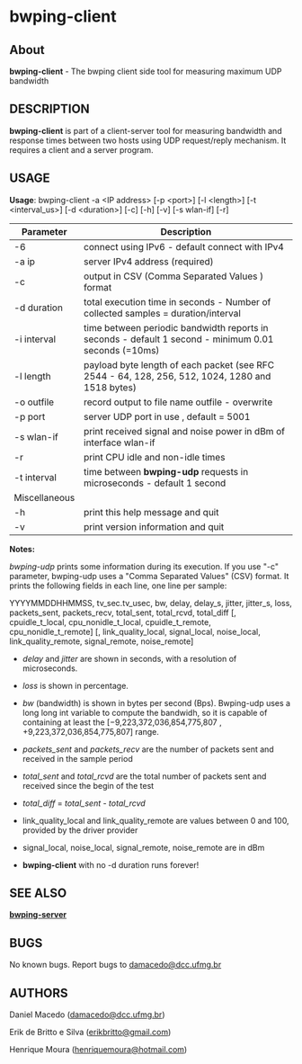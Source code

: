 bwping-client
=========

About
-------
**bwping-client** - The bwping client side tool for measuring maximum UDP bandwidth

DESCRIPTION
-------
**bwping-client** is part of a client-server tool for measuring bandwidth and response times between two hosts using UDP request/reply mechanism. It requires a client and a server program.

USAGE
-------
**Usage**: bwping-client -a &lt;IP address\> [-p &lt;port>] [-l &lt;length>] [-t &lt;interval_us>] [-d &lt;duration>] [-c] [-h] [-v] [-s wlan-if] [-r]

| Parameter | Description |
---| ---|
-6 | connect using IPv6 - default connect with IPv4 |
-a ip   | server IPv4 address (required) |
-c | output in CSV (Comma Separated Values ) format  |
-d duration | total execution time in seconds - Number of collected samples = duration/interval |
-i interval | time between periodic bandwidth reports in seconds - default 1 second - minimum 0.01 seconds (=10ms) |
-l length  | payload byte length of each packet  (see RFC 2544 - 64, 128, 256, 512, 1024, 1280 and 1518 bytes) |
-o outfile | record output to file name outfile - overwrite |
-p port | server UDP port in use , default = 5001 |
-s wlan-if | print received signal and noise power in dBm of interface wlan-if
-r | print CPU idle and non-idle times
-t interval | time between **bwping-udp** requests in microseconds - default 1 second |
Miscellaneous |
-h | print this help message and quit |
-v | print version information and quit |

**Notes:**

*bwping-udp* prints some information during its execution. If you use "-c" parameter, bwping-udp uses a "Comma Separated Values" (CSV) format. It prints the following fields in each line, one line per sample:

  YYYYMMDDHHMMSS, tv_sec.tv_usec, bw, delay, delay_s, jitter, jitter_s, loss, packets_sent, packets_recv, total_sent, total_rcvd, total_diff
  [, cpuidle_t_local, cpu_nonidle_t_local, cpuidle_t_remote, cpu_nonidle_t_remote]
  [, link_quality_local, signal_local, noise_local, link_quality_remote, signal_remote, noise_remote]

  * *delay* and *jitter* are shown in seconds, with a resolution of microseconds.

  * *loss* is shown in percentage.

  * *bw* (bandwidth) is shown in bytes per second (Bps). Bwping-udp uses a long long int variable to compute the bandwidh, so it is capable of containing at least the [−9,223,372,036,854,775,807 , +9,223,372,036,854,775,807] range.

  * *packets_sent* and *packets_recv* are the number of packets sent and received in the sample period

  * *total_sent* and *total_rcvd* are the total number of packets sent and received since the begin of the test

  * *total_diff* = *total_sent* - *total_rcvd*

  * link_quality_local and link_quality_remote are values between 0 and 100, provided by the driver provider

  * signal_local, noise_local, signal_remote, noise_remote are in dBm

  * **bwping-client** with no -d duration runs forever!

SEE ALSO
-------
**[bwping-server](https://github.com/h3dema/bwping-udp/blob/master/docs/bwping-server.md)**

BUGS
-------
No known bugs.
Report bugs to <damacedo@dcc.ufmg.br>

AUTHORS
-------
Daniel Macedo ([damacedo@dcc.ufmg.br](damacedo@dcc.ufmg.br))

Erik de Britto e Silva (erikbritto@gmail.com)

Henrique Moura (henriquemoura@hotmail.com)
